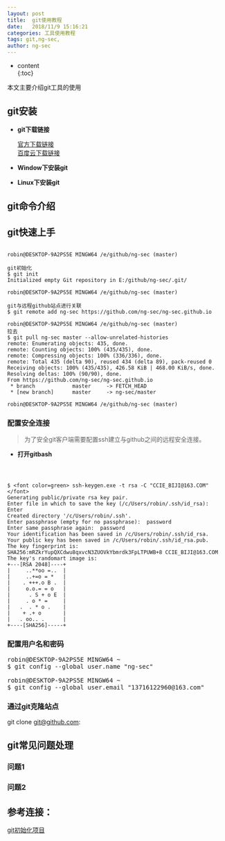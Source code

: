 ```yaml
---
layout: post  
title:  git使用教程  
date:   2018/11/9 15:16:21   
categories: 工具使用教程  
tags: git,ng-sec,
author: ng-sec  
---
```



* content  
{:toc}

本文主要介绍git工具的使用

## git安装
* **git下载链接**
	
	[官方下载链接](https://git-scm.com/downloads)  
	[百度云下载链接](https://git-scm.com/downloads)

* **Window下安装git**
	
    
* **Linux下安装git**

 
## git命令介绍


## git快速上手



``` shell

robin@DESKTOP-9A2PS5E MINGW64 /e/github/ng-sec (master)

git初始化
$ git init    
Initialized empty Git repository in E:/github/ng-sec/.git/

robin@DESKTOP-9A2PS5E MINGW64 /e/github/ng-sec (master)

git与远程github站点进行关联
$ git remote add ng-sec https://github.com/ng-sec/ng-sec.github.io

robin@DESKTOP-9A2PS5E MINGW64 /e/github/ng-sec (master)
拉去
$ git pull ng-sec master --allow-unrelated-histories
remote: Enumerating objects: 435, done.
remote: Counting objects: 100% (435/435), done.
remote: Compressing objects: 100% (336/336), done.
remote: Total 435 (delta 90), reused 434 (delta 89), pack-reused 0
Receiving objects: 100% (435/435), 426.58 KiB | 468.00 KiB/s, done.
Resolving deltas: 100% (90/90), done.
From https://github.com/ng-sec/ng-sec.github.io
 * branch            master     -> FETCH_HEAD
 * [new branch]      master     -> ng-sec/master

robin@DESKTOP-9A2PS5E MINGW64 /e/github/ng-sec (master)

```



### 配置安全连接
> 为了安全git客户端需要配置ssh建立与github之间的远程安全连接。

 * **打开gitbash**  
    
``` shell



$ <font color=green> ssh-keygen.exe -t rsa -C "CCIE_BIJI@163.COM"   </font>
Generating public/private rsa key pair.  
Enter file in which to save the key (/c/Users/robin/.ssh/id_rsa): Enter
Created directory '/c/Users/robin/.ssh'.  
Enter passphrase (empty for no passphrase):  password
Enter same passphrase again:  password
Your identification has been saved in /c/Users/robin/.ssh/id_rsa.  
Your public key has been saved in /c/Users/robin/.ssh/id_rsa.pub.  
The key fingerprint is:
SHA256:mRZkrYupQXCdwu8qxvcN3ZUOVkYbmrdk3FpLTPUWB+8 CCIE_BIJI@163.COM  
The key's randomart image is:  
+---[RSA 2048]----+  
|     ..**oo =..  |  
|     ..+=o = *   |  
|    . +++.o B .  |  
|     o.o.= = o   |
|      . S + o E  |  
|     . o * =     |  
|   .  . * o .    |  
|    + .+ o       |  
|   . oo.. .      |  
+----[SHA256]-----+  

```
### 配置用户名和密码
<pre>
robin@DESKTOP-9A2PS5E MINGW64 ~  
$ git config --global user.name "ng-sec"  

robin@DESKTOP-9A2PS5E MINGW64 ~  
$ git config --global user.email "13716122960@163.com"  
</pre>

### 通过git克隆站点


git clone git@github.com:


## git常见问题处理

### 问题1

### 问题2

## 参考连接：

 [git初始化项目](https://www.jianshu.com/p/f815258bcbcf "简书git初始化项目")